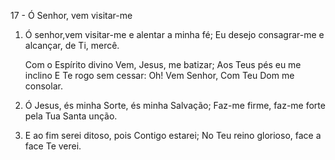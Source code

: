 17 - Ó Senhor, vem visitar-me

1. Ó senhor,vem visitar-me e alentar a minha fé;
   Eu desejo consagrar-me e alcançar, de Ti, mercê.

   Com o Espírito divino
   Vem, Jesus, me batizar;
   Aos Teus pés eu me inclino
   E Te rogo sem cessar:
   Oh! Vem Senhor, Com Teu Dom me consolar.

2. Ó Jesus, és minha Sorte, és minha Salvação;
   Faz-me firme, faz-me forte pela Tua Santa unção.

3. E ao fim serei ditoso, pois Contigo estarei;
   No Teu reino glorioso, face a face Te verei.
